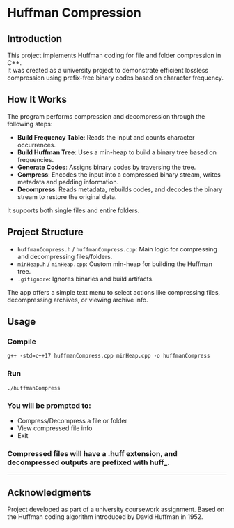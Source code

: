 # Huffman Compression

## Introduction
This project implements Huffman coding for file and folder compression in C++.  
It was created as a university project to demonstrate efficient lossless compression using prefix-free binary codes based on character frequency.

## How It Works
The program performs compression and decompression through the following steps:

- **Build Frequency Table**: Reads the input and counts character occurrences.
- **Build Huffman Tree**: Uses a min-heap to build a binary tree based on frequencies.
- **Generate Codes**: Assigns binary codes by traversing the tree.
- **Compress**: Encodes the input into a compressed binary stream, writes metadata and padding information.
- **Decompress**: Reads metadata, rebuilds codes, and decodes the binary stream to restore the original data.

It supports both single files and entire folders.

## Project Structure
- `huffmanCompress.h` / `huffmanCompress.cpp`: Main logic for compressing and decompressing files/folders.
- `minHeap.h` / `minHeap.cpp`: Custom min-heap for building the Huffman tree.
- `.gitignore`: Ignores binaries and build artifacts.

The app offers a simple text menu to select actions like compressing files, decompressing archives, or viewing archive info.

## Usage

### Compile
```
g++ -std=c++17 huffmanCompress.cpp minHeap.cpp -o huffmanCompress
```

### Run
```
./huffmanCompress
```

### You will be prompted to:

- Compress/Decompress a file or folder
- View compressed file info
- Exit

### Compressed files will have a .huff extension, and decompressed outputs are prefixed with huff_.

---

## Acknowledgments
Project developed as part of a university coursework assignment.
Based on the Huffman coding algorithm introduced by David Huffman in 1952.
